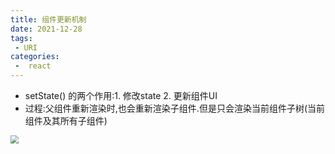 ```yaml
---
title: 组件更新机制
date: 2021-12-28
tags:
 - URI
categories:
 -  react
---
```


- setState() 的两个作用:1. 修改state 2. 更新组件UI
- 过程:父组件重新渲染时,也会重新渲染子组件.但是只会渲染当前组件子树(当前组件及其所有子组件)

<img src="/assets/images/276.png" style="zoom:80%;" />